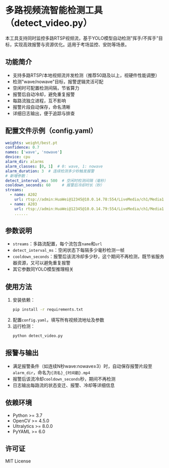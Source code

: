 # 多路视频流智能检测工具（detect_video.py）

本工具支持同时监控多路RTSP视频流，基于YOLO模型自动检测"挥手/不挥手"目标，实现高效报警与资源优化。适用于考场监控、安防等场景。

## 功能简介
- 支持多路RTSP/本地视频流并发检测（推荐50路及以上，视硬件性能调整）
- 检测"wave/nowave"目标，报警逻辑灵活可配
- 空闲时可配置检测间隔，节省算力
- 报警后自动冷却，避免重复报警
- 每路流独立进程，互不影响
- 报警片段自动保存，命名清晰
- 详细日志输出，便于追踪与排查

## 配置文件示例（config.yaml）
```yaml
weights: weight/best.pt
confidence: 0.7
names: ['wave', 'nowave']
device: cpu
alarm_dir: alarms
alarm_classes: [0, 1]  # 0: wave, 1: nowave
alarm_duration: 3  # 连续检测多少秒触发报警
# 新增参数：
detect_interval_ms: 500  # 空闲时检测间隔（毫秒）
cooldown_seconds: 60     # 报警后冷却时长（秒）
streams:
  - name: A202
    url: rtsp://admin:HuaWei@12345@10.0.14.78:554/LiveMedia/ch1/Media1
  - name: A203
    url: rtsp://admin:HuaWei@12345@10.0.14.79:554/LiveMedia/ch1/Media1
    ......
```

## 参数说明
- `streams`：多路流配置，每个流包含`name`和`url`
- `detect_interval_ms`：空闲状态下每隔多少毫秒检测一帧
- `cooldown_seconds`：报警后该流冷却多少秒，这个期间不再检测，既节省服务器资源，又可以避免重复报警
- 其它参数同YOLO模型推理相关

## 使用方法
1. 安装依赖：
   ```bash
   pip install -r requirements.txt
   ```
2. 配置`config.yaml`，填写所有视频流地址及参数
3. 运行检测：
   ```bash
   python detect_video.py
   ```

## 报警与输出
- 满足报警条件（如连续N秒wave:nowave≥3）时，自动保存报警片段至`alarm_dir`，命名为`{流名}_{时间戳}.mp4`
- 报警后该流冷却`cooldown_seconds`秒，期间不再检测
- 日志输出每路流的状态变迁、报警、冷却等详细信息

## 依赖环境
- Python >= 3.7
- OpenCV >= 4.5.0
- Ultralytics >= 8.0.0
- PyYAML >= 6.0

## 许可证
MIT License 